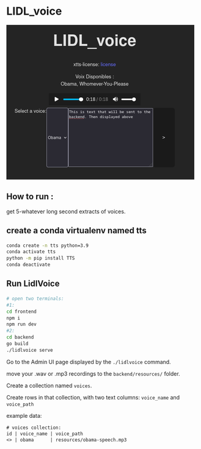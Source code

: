 # LIDL_voice

![how it looks running](./screen.png)

## How to run :

get 5-whatever long second extracts of voices.

## create a conda virtualenv named tts

```bash
conda create -n tts python=3.9
conda activate tts
python -m pip install TTS
conda deactivate
```

## Run LidlVoice
```bash
# open two terminals:
#1:
cd frontend 
npm i
npm run dev
#2:
cd backend
go build
./lidlvoice serve 
```

Go to the Admin UI page displayed by the `./lidlvoice` command.

move your .wav or .mp3 recordings to the `backend/resources/` folder.

Create a collection named `voices`.

Create rows in that collection, with two text columns: `voice_name` and `voice_path`

example data:

```
# voices collection: 
id | voice_name | voice_path
<> | obama      | resources/obama-speech.mp3
```